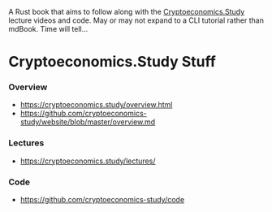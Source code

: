 
A Rust book that aims to follow along with the [Cryptoeconomics.Study](https://cryptoeconomics.study) lecture videos and code. May or may not expand to a CLI tutorial rather than mdBook. Time will tell...

# Cryptoeconomics.Study Stuff

### Overview
- https://cryptoeconomics.study/overview.html
- https://github.com/cryptoeconomics-study/website/blob/master/overview.md

### Lectures
- https://cryptoeconomics.study/lectures/

### Code
- https://github.com/cryptoeconomics-study/code
